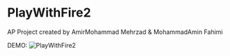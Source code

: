 # PlayWithFire2
AP Project
created by AmirMohammad Mehrzad & MohammadAmin Fahimi

DEMO:
![PlayWithFire2](https://user-images.githubusercontent.com/92620371/180594946-b59f3f2b-d11a-4270-ab4d-43d357ab7ac9.gif)
